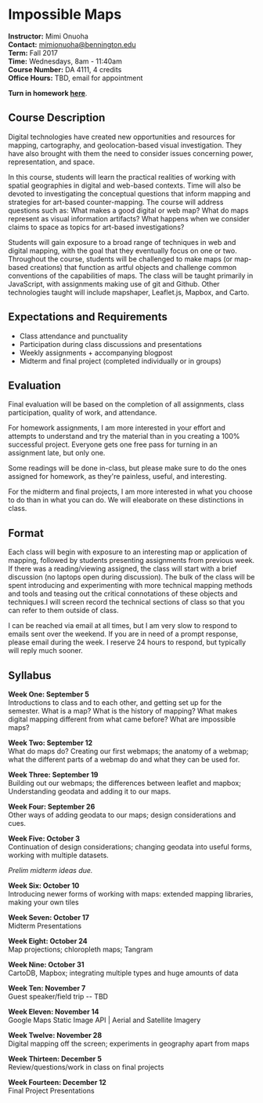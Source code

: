 # Impossible Maps

**Instructor:** Mimi Onuoha  
**Contact:** mimionuoha@bennington.edu  
**Term:** Fall 2017  
**Time:** Wednesdays, 8am - 11:40am   
**Course Number:** 	DA 4111, 4 credits   
**Office Hours:** TBD, email for appointment    

**Turn in homework [here](https://goo.gl/forms/GqT90flo8oHWEsg22)**. 

## Course Description 

Digital technologies have created new opportunities and resources for mapping, cartography, and geolocation-based visual investigation. They have also brought with them the need to consider issues concerning power, representation, and space.

In this course, students will learn the practical realities of working with spatial geographies in digital and web-based contexts. Time will also be devoted to investigating the conceptual questions that inform mapping and strategies for art-based counter-mapping. The course will address questions such as: What makes a good digital or web map? What do maps represent as visual information artifacts? What happens when we consider claims to space as topics for art-based investigations?

Students will gain exposure to a broad range of techniques in web and digital mapping, with the goal that they eventually focus on one or two. Throughout the course, students will be challenged to make maps (or map-based creations) that function as artful objects and challenge common conventions of the capabilities of maps. The class will be taught primarily in JavaScript, with assignments making use of git and Github. Other technologies taught will include mapshaper, Leaflet.js, Mapbox, and Carto.

## Expectations and Requirements
- Class attendance and punctuality
- Participation during class discussions and presentations
- Weekly assignments + accompanying blogpost  
- Midterm and final project (completed individually or in groups)

## Evaluation
Final evaluation will be based on the completion of all assignments, class participation, quality of work, and attendance. 

For homework assignments, I am more interested in your effort and attempts to understand and try the material than in you creating a 100% successful project. Everyone gets one free pass for turning in an assignment late, but only one. 

Some readings will be done in-class, but please make sure to do the ones assigned for homework, as they're painless, useful, and interesting.  

For the midterm and final projects, I am more interested in what you choose to do than in what you can do. We will eleaborate on these distinctions in class. 

## Format 
Each class will begin with exposure to an interesting map or application of mapping, followed by students presenting assignments from previous week. If there was a reading/viewing assigned, the class will start with a brief discussion (no laptops open during discussion). The bulk of the class will be spent introducing and experimenting with more technical mapping methods and tools and teasing out the critical connotations of these objects and techniques.I will screen record the technical sections of class so that you can refer to them outside of class.

I can be reached via email at all times, but I am very slow to respond to emails sent over the weekend. If you are in need of a prompt response, please email during the week. I reserve 24 hours to respond, but typically will reply much sooner. 


## Syllabus
**Week One: September 5**    
Introductions to class and to each other, and getting set up for the semester. What is a map? What is the history of mapping? What makes digital mapping different from what came before? What are impossible maps?

**Week Two: September 12**  
What do maps do? Creating our first webmaps; the anatomy of a webmap; what the different parts of a webmap do and what they can be used for.
   
**Week Three: September 19**      
Building out our webmaps; the differences between leaflet and mapbox; Understanding geodata and adding it to our maps.

**Week Four: September 26**  
Other ways of adding geodata to our maps; design considerations and cues.

**Week Five: October 3**  
Continuation of design considerations; changing geodata into useful forms, working with multiple datasets.

*Prelim midterm ideas due.*

**Week Six: October 10**  
Introducing newer forms of working with maps: extended mapping libraries, making your own tiles 

**Week Seven: October 17**    
Midterm Presentations

**Week Eight: October 24**   
Map projections; chloropleth maps; Tangram    

**Week Nine: October 31**   
CartoDB, Mapbox; integrating multiple types and huge amounts of data   

**Week Ten: November 7**  
Guest speaker/field trip -- TBD

**Week Eleven: November 14**  
Google Maps Static Image API | Aerial and Satellite Imagery

**Week Twelve: November 28**  
Digital mapping off the screen; experiments in geography apart from maps

**Week Thirteen: December 5**  
Review/questions/work in class on final projects

**Week Fourteen: December 12**   
Final Project Presentations




